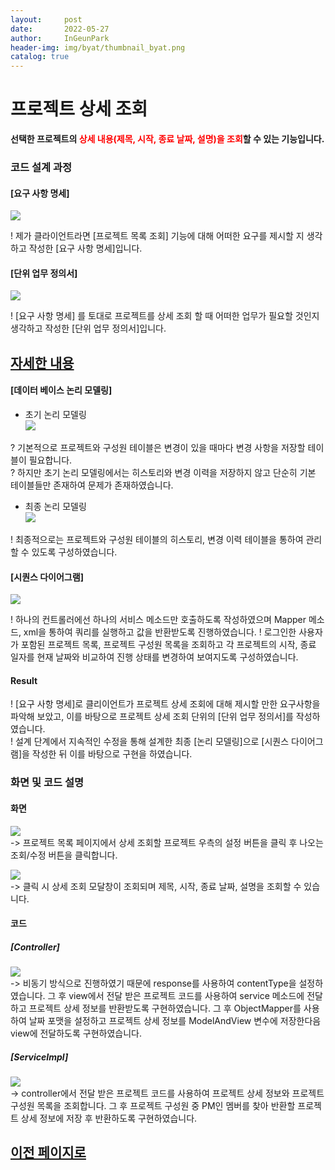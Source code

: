 ```yaml
---
layout:     post
date:       2022-05-27
author:     InGeunPark
header-img: img/byat/thumbnail_byat.png
catalog: true
---
```


# 프로젝트 상세 조회

<p style="font-weight:bold">선택한 프로젝트의 <font style="color: red;">상세 내용(제목, 시작, 종료 날짜, 설명)을 조회</font>할 수 있는 기능입니다. </p>

### 코드 설계 과정

#### [요구 사항 명세]
<img src="../../../../img/byat/selectProjectDetail/project-detail_1.PNG"> <br>

! 제가 클라이언트라면 [프로젝트 목록 조회] 기능에 대해 어떠한 요구를 제시할 지 생각하고 작성한 [요구 사항 명세]입니다.

#### [단위 업무 정의서] 

<img src="../../../../img/byat/selectProjectDetail/project-detail_2.PNG"> <br>

! [요구 사항 명세] 를 토대로 프로젝트를 상세 조회 할 때 어떠한 업무가 필요할 것인지 생각하고 작성한 [단위 업무 정의서]입니다.

## [자세한 내용](https://www.notion.so/64f066b6ee4948f0926f0790b553dcad)

#### [데이터 베이스 논리 모델링]
- 초기 논리 모델링 <br>
<img src="../../../../img/byat/selectProjectList/project-list_3.png"> <br>

? 기본적으로 프로젝트와 구성원 테이블은 변경이 있을 때마다 변경 사항을 저장할 테이블이 필요합니다. <br>
? 하지만 초기 논리 모델링에서는 히스토리와 변경 이력을 저장하지 않고 단순히 기본 테이블들만 존재하여 문제가 존재하였습니다.

- 최종 논리 모델링 <br>
<img src="../../../../img/byat/selectProjectList/project-list_4.PNG"> <br>

! 최종적으로는 프로젝트와 구성원 테이블의 히스토리, 변경 이력 테이블을 통하여 관리할 수 있도록 구성하였습니다.

#### [시퀀스 다이어그램]

<img src="../../../../img/byat/selectProjectDetail/project-detail_3.PNG"> <br>

! 하나의 컨트롤러에선 하나의 서비스 메소드만 호출하도록 작성하였으며 Mapper 메소드, xml을 통하여 쿼리를 실행하고 값을 반환받도록 진행하였습니다.
! 로그인한 사용자가 포함된 프로젝트 목록, 프로젝트 구성원 목록을 조회하고 각 프로젝트의 시작, 종료 일자를 현재 날짜와 비교하여 진행 상태를 변경하여 보여지도록 구성하였습니다.

#### Result
! [요구 사항 명세]로 클리이언트가 프로젝트 상세 조회에 대해 제시할 만한 요구사항을 파악해 보았고, 이를 바탕으로 프로젝트 상세 조회 단위의 [단위 업무 정의서]를 작성하였습니다.  <br>
! 설계 단계에서 지속적인 수정을 통해 설계한 최종 [논리 모델링]으로  [시퀀스 다이어그램]을 작성한 뒤 이를 바탕으로 구현을 하였습니다. <br>

### 화면 및 코드 설명

#### 화면
<img src="../../../../img/byat/selectProjectDetail/project-detail_4.PNG"> <br>
-> 프로젝트 목록 페이지에서 상세 조회할 프로젝트 우측의 설정 버튼을 클릭 후 나오는 조회/수정 버튼을 클릭합니다. <br>

<img src="../../../../img/byat/selectProjectDetail/project-detail_5.PNG"> <br>
-> 클릭 시 상세 조회 모달창이 조회되며 제목, 시작, 종료 날짜, 설명을 조회할 수 있습니다.

#### 코드

##### [Controller]
<img src="../../../../img/byat/selectProjectDetail/project-detail_6.PNG"> <br>
-> 비동기 방식으로 진행하였기 때문에 response를 사용하여 contentType을 설정하였습니다. 그 후 view에서 전달 받은 프로젝트 코드를 사용하여 service 메소드에 전달하고 프로젝트 상세 정보를 반환받도록 구현하였습니다. 
그 후 ObjectMapper를 사용하여 날짜 포맷을 설정하고 프로젝트 상세 정보를 ModelAndView 변수에 저장한다음 view에 전달하도록 구현하였습니다.

##### [ServiceImpl]
<img src="../../../../img/byat/selectProjectDetail/project-detail_7.PNG"> <br>
-> controller에서 전달 받은 프로젝트 코드를 사용하여 프로젝트 상세 정보와 프로젝트 구성원 목록을 조회합니다. 그 후 프로젝트 구성원 중 PM인 멤버를 찾아 반환할 프로젝트 상세 정보에 저장 후 반환하도록 구현하였습니다.

## [이전 페이지로](https://ingeunpark.github.io/2022/05/27/jaegojaego/#list)



